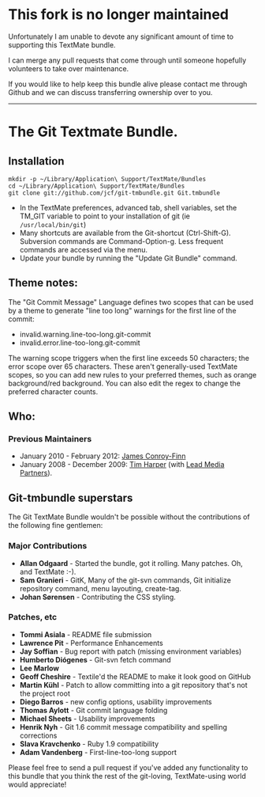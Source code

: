 # This fork is no longer maintained

Unfortunately I am unable to devote any significant amount of time to
supporting this TextMate bundle.

I can merge any pull requests that come through until someone hopefully
volunteers to take over maintenance.

If you would like to help keep this bundle alive please contact me
through Github and we can discuss transferring ownership over to you.

---

# The Git Textmate Bundle.

## Installation

``` shell
mkdir -p ~/Library/Application\ Support/TextMate/Bundles
cd ~/Library/Application\ Support/TextMate/Bundles
git clone git://github.com/jcf/git-tmbundle.git Git.tmbundle
```

- In the TextMate preferences, advanced tab, shell variables, set the
  TM_GIT variable to point to your installation of git (ie
  `/usr/local/bin/git`)
- Many shortcuts are available from the Git-shortcut (Ctrl-Shift-G).
  Subversion commands are Command-Option-g. Less frequent commands are
  accessed via the menu.
- Update your bundle by running the "Update Git Bundle" command.

## Theme notes:

The "Git Commit Message" Language defines two scopes that can be used by
a theme to generate "line too long" warnings for the first line of the
commit:

- invalid.warning.line-too-long.git-commit
- invalid.error.line-too-long.git-commit

The warning scope triggers when the first line exceeds 50 characters;
the error scope over 65 characters. These aren't generally-used TextMate
scopes, so you can add new rules to your preferred themes, such as
orange background/red background. You can also edit the regex to change
the preferred character counts.

## Who:

### Previous Maintainers

- January 2010 - February 2012: [James
  Conroy-Finn](http://jamesconroyfinn.com/)
- January 2008 - December 2009: [Tim
  Harper](http://tim.theenchanter.com/) (with [Lead Media
  Partners](http://leadmediapartners.com)).

## Git-tmbundle superstars

The Git TextMate Bundle wouldn't be possible without the contributions
of the following fine gentlemen:

### Major Contributions

- **Allan Odgaard** - Started the bundle, got it rolling. Many patches.
  Oh, and TextMate :-).
- **Sam Granieri** - GitK, Many of the git-svn commands, Git initialize
  repository command, menu layouting, create-tag.
- **Johan S&oslash;rensen** - Contributing the CSS styling.

### Patches, etc

- **Tommi Asiala** - README file submission
- **Lawrence Pit** - Performance Enhancements
- **Jay Soffian** - Bug report with patch (missing environment variables)
- **Humberto Di&oacute;genes** - Git-svn fetch command
- **Lee Marlow**
- **Geoff Cheshire** - Textile'd the README to make it look good on GitHub
- **Martin Kühl** - Patch to allow committing into a git repository
  that's not the project root
- **Diego Barros** - new config options, usability improvements
- **Thomas Aylott** - Git commit language folding
- **Michael Sheets** - Usability improvements
- **Henrik Nyh** - Git 1.6 commit message compatibility and spelling corrections
- **Slava Kravchenko** - Ruby 1.9 compatibility
- **Adam Vandenberg** - First-line-too-long support

Please feel free to send a pull request if you've added any
functionality to this bundle that you think the rest of the git-loving,
TextMate-using world would appreciate!

